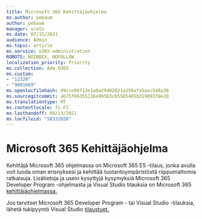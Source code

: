 ```yaml
---
title: Microsoft 365 Kehittäjäohjelma
ms.author: pebaum
author: pebaum
manager: scotv
ms.date: 07/15/2021
audience: Admin
ms.topic: article
ms.service: o365-administration
ROBOTS: NOINDEX, NOFOLLOW
localization_priority: Priority
ms.collection: Adm_O365
ms.custom:
- "12320"
- "9001669"
ms.openlocfilehash: d9cce98713e1a0a29402821a358afa5aac548a38
ms.sourcegitcommit: ab75f66355116e995b3cb5505465b31989339e28
ms.translationtype: MT
ms.contentlocale: fi-FI
ms.lasthandoff: 08/13/2021
ms.locfileid: "58332028"
---
```

# <a name="microsoft-365-developer-program"></a>Microsoft 365 Kehittäjäohjelma

Kehittäjä Microsoft 365 ohjelmassa on Microsoft 365 E5 -tilaus, jonka avulla voit luoda oman erisnyksesi ja kehittää tuotantoympäristöstä riippumattomia ratkaisuja. Lisätietoja ja usein kysyttyjä kysymyksiä Microsoft 365 Developer Program -ohjelmasta ja Visual Studio tilauksia on Microsoft 365 [kehittäjäohjelmassa.](https://docs.microsoft.com/office/developer-program/microsoft-365-developer-program)

Jos tarvitset Microsoft 365 Developer Program - tai Visual Studio -tilauksia, lähetä tukipyyntö Visual Studio [tilaustuet.](https://visualstudio.microsoft.com/subscriptions/support/)